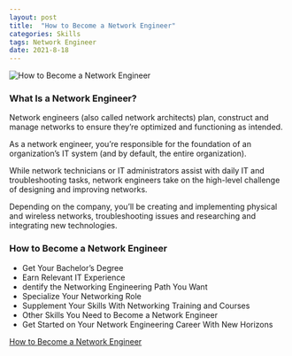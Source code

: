 ```yaml
---
layout: post
title:  "How to Become a Network Engineer"
categories: Skills
tags: Network Engineer
date: 2021-8-18
---
```


![How to Become a Network Engineer](https://www.newhorizons.com/Portals/278/Images/Blog/How-to-Become-a-Network-Engineer.jpg)

### What Is a Network Engineer?

Network engineers (also called network architects) plan, construct and manage networks to ensure they’re optimized and functioning as intended.

As a network engineer, you’re responsible for the foundation of an organization’s IT system (and by default, the entire organization).

While network technicians or IT administrators assist with daily IT and troubleshooting tasks, network engineers take on the high-level challenge of designing and improving networks.

Depending on the company, you’ll be creating and implementing physical and wireless networks, troubleshooting issues and researching and integrating new technologies.

### How to Become a Network Engineer

- Get Your Bachelor’s Degree
- Earn Relevant IT Experience
- dentify the Networking Engineering Path You Want
- Specialize Your Networking Role
- Supplement Your Skills With Networking Training and Courses
- Other Skills You Need to Become a Network Engineer
- Get Started on Your Network Engineering Career With New Horizons

[How to Become a Network Engineer](https://www.newhorizons.com/article/how-to-become-a-network-engineer)